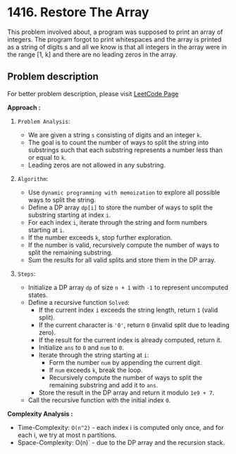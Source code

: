 # 1416. Restore The Array

This problem involved about, a program was supposed to print an array of integers. The program forgot to print whitespaces and the array is printed as a string of digits s and all we know is that all integers in the array were in the range [1, k] and there are no leading zeros in the array.

## Problem description

For better problem description, please visit [LeetCode Page](https://leetcode.com/problems/restore-the-array/description/)

**Approach :**<br/>

1. `Problem Analysis`:

    - We are given a string `s` consisting of digits and an integer `k`.
    - The goal is to count the number of ways to split the string into substrings such that each substring represents a number less than or equal to `k`.
    - Leading zeros are not allowed in any substring.

2. `Algorithm`:

    - Use `dynamic programming with memoization` to explore all possible ways to split the string.
    - Define a DP array `dp[i]` to store the number of ways to split the substring starting at index `i`.
    - For each index `i`, iterate through the string and form numbers starting at `i`.
    - If the number exceeds `k`, stop further exploration.
    - If the number is valid, recursively compute the number of ways to split the remaining substring.
    - Sum the results for all valid splits and store them in the DP array.

3. `Steps`:
    - Initialize a DP array `dp` of size `n + 1` with `-1` to represent uncomputed states.
    - Define a recursive function `Solved`:
        - If the current index `i` exceeds the string length, return `1` (valid split).
        - If the current character is `'0'`, return `0` (invalid split due to leading zero).
        - If the result for the current index is already computed, return it.
        - Initialize `ans` to `0` and `num` to `0`.
        - Iterate through the string starting at `i`:
            - Form the number `num` by appending the current digit.
            - If `num` exceeds `k`, break the loop.
            - Recursively compute the number of ways to split the remaining substring and add it to `ans`.
        - Store the result in the DP array and return it modulo `1e9 + 7`.
    - Call the recursive function with the initial index `0`.

**Complexity Analysis :**<br/>

-   Time-Complexity: `O(n^2)` - each index i is computed only once, and for each i, we try at most n partitions.
-   Space-Complexity: O(n)` - due to the DP array and the recursion stack.
